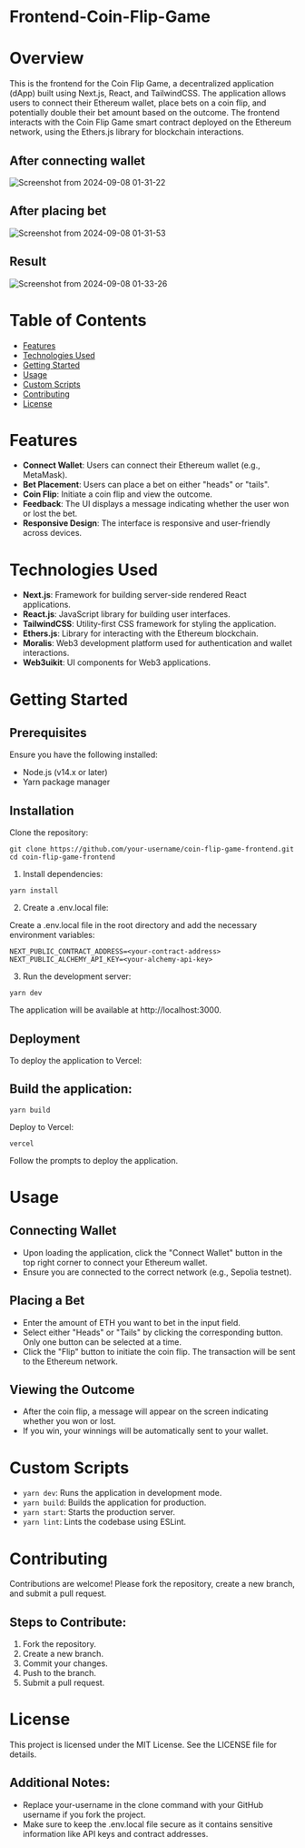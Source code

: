 # Frontend-Coin-Flip-Game
# Overview
This is the frontend for the Coin Flip Game, a decentralized application (dApp) built using Next.js, React, and TailwindCSS. The application allows users to connect their Ethereum wallet, place bets on a coin flip, and potentially double their bet amount based on the outcome. The frontend interacts with the Coin Flip Game smart contract deployed on the Ethereum network, using the Ethers.js library for blockchain interactions.
## After connecting wallet
![Screenshot from 2024-09-08 01-31-22](https://github.com/user-attachments/assets/cf6d4000-862a-4c49-9e14-6bd9d815ebc9)

## After placing bet
![Screenshot from 2024-09-08 01-31-53](https://github.com/user-attachments/assets/78c1dd0a-7203-44c6-b896-4e8999313af8)

## Result
![Screenshot from 2024-09-08 01-33-26](https://github.com/user-attachments/assets/9b88ea90-6d5c-42f7-b324-b02203ff6bac)


# Table of Contents
- [Features](https://github.com/Rodda-Goutham/Frontend-Coin-Flip-Game/edit/main/README.md#features)
- [Technologies Used](https://github.com/Rodda-Goutham/Frontend-Coin-Flip-Game/edit/main/README.md#technologies-used)
- [Getting Started](https://github.com/Rodda-Goutham/Frontend-Coin-Flip-Game/edit/main/README.md#getting-started)
- [Usage](https://github.com/Rodda-Goutham/Frontend-Coin-Flip-Game/edit/main/README.md#usage)
- [Custom Scripts](https://github.com/Rodda-Goutham/Frontend-Coin-Flip-Game/edit/main/README.md#custom-scripts)
- [Contributing](https://github.com/Rodda-Goutham/Frontend-Coin-Flip-Game/edit/main/README.md#contributing)
- [License](https://github.com/Rodda-Goutham/Frontend-Coin-Flip-Game/edit/main/README.md#license)
# Features
- **Connect Wallet**: Users can connect their Ethereum wallet (e.g., MetaMask).
- **Bet Placement**: Users can place a bet on either "heads" or "tails".
- **Coin Flip**: Initiate a coin flip and view the outcome.
- **Feedback**: The UI displays a message indicating whether the user won or lost the bet.
- **Responsive Design**: The interface is responsive and user-friendly across devices.
# Technologies Used
- **Next.js**: Framework for building server-side rendered React applications.
- **React.js**: JavaScript library for building user interfaces.
- **TailwindCSS**: Utility-first CSS framework for styling the application.
- **Ethers.js**: Library for interacting with the Ethereum blockchain.
- **Moralis**: Web3 development platform used for authentication and wallet interactions.
- **Web3uikit**: UI components for Web3 applications.
# Getting Started
## Prerequisites
Ensure you have the following installed:

- Node.js (v14.x or later)
- Yarn package manager
## Installation
Clone the repository:
```
git clone https://github.com/your-username/coin-flip-game-frontend.git
cd coin-flip-game-frontend
```
1. Install dependencies:
```
yarn install
```
2. Create a .env.local file:

Create a .env.local file in the root directory and add the necessary environment variables:
```
NEXT_PUBLIC_CONTRACT_ADDRESS=<your-contract-address>
NEXT_PUBLIC_ALCHEMY_API_KEY=<your-alchemy-api-key>
```
3. Run the development server:
```
yarn dev
```
The application will be available at http://localhost:3000.

## Deployment
To deploy the application to Vercel:

## Build the application:
```
yarn build
```
Deploy to Vercel:
```
vercel
```
Follow the prompts to deploy the application.

# Usage
## Connecting Wallet
- Upon loading the application, click the "Connect Wallet" button in the top right corner to connect your Ethereum wallet.
- Ensure you are connected to the correct network (e.g., Sepolia testnet).
## Placing a Bet
- Enter the amount of ETH you want to bet in the input field.
- Select either "Heads" or "Tails" by clicking the corresponding button. Only one button can be selected at a time.
- Click the "Flip" button to initiate the coin flip. The transaction will be sent to the Ethereum network.
## Viewing the Outcome
- After the coin flip, a message will appear on the screen indicating whether you won or lost.
- If you win, your winnings will be automatically sent to your wallet.
# Custom Scripts
- ```yarn dev```: Runs the application in development mode.
- ```yarn build```: Builds the application for production.
- ```yarn start```: Starts the production server.
- ```yarn lint```: Lints the codebase using ESLint.
# Contributing
Contributions are welcome! Please fork the repository, create a new branch, and submit a pull request.

## Steps to Contribute:
1. Fork the repository.
2. Create a new branch.
3. Commit your changes.
4. Push to the branch.
5. Submit a pull request.
# License
This project is licensed under the MIT License. See the LICENSE file for details.

## Additional Notes:
- Replace your-username in the clone command with your GitHub username if you fork the project.
- Make sure to keep the .env.local file secure as it contains sensitive information like API keys and contract addresses.
